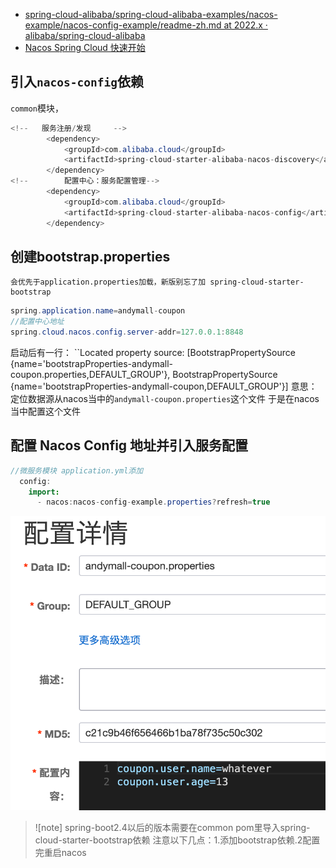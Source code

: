 
- [spring-cloud-alibaba/spring-cloud-alibaba-examples/nacos-example/nacos-config-example/readme-zh.md at 2022.x · alibaba/spring-cloud-alibaba](https://github.com/alibaba/spring-cloud-alibaba/blob/2022.x/spring-cloud-alibaba-examples/nacos-example/nacos-config-example/readme-zh.md)
- [Nacos Spring Cloud 快速开始](https://nacos.io/zh-cn/docs/quick-start-spring-cloud.html)
## 引入`nacos-config`依赖
`common`模块，
```java
<!--   服务注册/发现     -->
        <dependency>
            <groupId>com.alibaba.cloud</groupId>
            <artifactId>spring-cloud-starter-alibaba-nacos-discovery</artifactId>
        </dependency>
<!--        配置中心：服务配置管理-->
        <dependency>
            <groupId>com.alibaba.cloud</groupId>
            <artifactId>spring-cloud-starter-alibaba-nacos-config</artifactId>
        </dependency>
```

## 创建bootstrap.properties
	会优先于application.properties加载，新版别忘了加 spring-cloud-starter-bootstrap
```java
spring.application.name=andymall-coupon
//配置中心地址
spring.cloud.nacos.config.server-addr=127.0.0.1:8848
```

启动后有一行：
	``Located property source: [BootstrapPropertySource {name='bootstrapProperties-andymall-coupon.properties,DEFAULT_GROUP'}, BootstrapPropertySource {name='bootstrapProperties-andymall-coupon,DEFAULT_GROUP'}]
	意思：定位数据源从nacos当中的`andymall-coupon.properties`这个文件
		于是在nacos当中配置这个文件
## 配置 Nacos Config 地址并引入服务配置
```java
//微服务模块 application.yml添加
  config:
    import:
      - nacos:nacos-config-example.properties?refresh=true
```

![Pasted image 20231101160650|400](BEFORE/附件/Pasted%20image%2020231101160650.png)

>![note]
>spring-boot2.4以后的版本需要在common pom里导入spring-cloud-starter-bootstrap依赖
>注意以下几点：1.添加bootstrap依赖.2配置完重启nacos